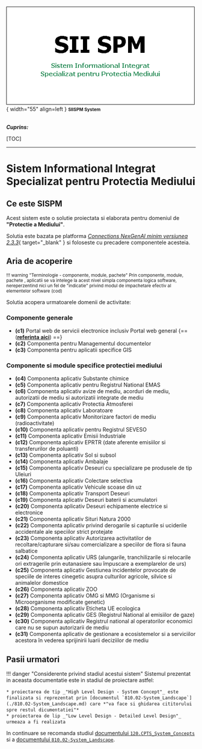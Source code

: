![SIISPM_logo](../pictures/SIISPM_logo.png){ width="55" align=left }
<small markdown>**SIISPM System**
</small><br><br>


***Cuprins:***

[TOC]

***


# Sistem Informational Integrat Specializat pentru Protectia Mediului




## Ce este SISPM

Acest sistem este o solutie proiectata si elaborata pentru domeniul de **"Protectie a Mediului"**.

Solutia este bazata pe platforma [*Connections NexGenAI minim versiunea 2.3.3*](http://nexgenai.app/v2.3.3){ target="_blank" } si foloseste cu precadere componentele acesteia.




## Aria de acoperire

<small markdown>

!!! warning "Terminologie - componente, module, pachete"
    Prin componente, module, pachete , aplicatii se va intelege la acest nivel simpla componenta logica software, nereperzentind nici un fel de "indicatie" privind modul de impachetare efectiv al elementelor software (cod)

</small>

Solutia acopera urmatoarele domenii de activitate:


### Componente generale


* **(c1)** Portal web de servicii electronice inclusiv Portal web general {== ([**referinta aici**](./810.02-System_Landscape.md#c1-portal-web-de-servicii-electronice-inclusiv-portal-web-general)) ==}
* **(c2)** Componenta pentru Managementul documentelor
* **(c3)** Componenta pentru aplicatii specifice GIS



### Componente si module specifice protectiei mediului

* **(c4)** Componenta aplicativ Substante chimice
* **(c5)** Componenta aplicativ pentru Registrul National EMAS
* **(c6)** Componenta aplicativ avize de mediu, acorduri de mediu, autorizatii de mediu si autorizatii integrate de mediu
* **(c7)** Componenta aplicativ Protectia Atmosferei
* **(c8)** Componenta aplicativ Laboratoare
* **(c9)** Componenta aplicativ Monitorizare factori de mediu (radioactivitate)
* **(c10)** Componenta aplicativ pentru Registrul SEVESO
* **(c11)** Componenta aplicativ Emisii Industriale
* **(c12)** Componenta aplicativ EPRTR (date aferente emisiilor si transferurilor de poluanti)
* **(c13)** Componenta aplicativ Sol si subsol
* **(c14)** Componenta aplicativ Ambalaje
* **(c15)** Componenta aplicativ Deseuri cu specializare pe produsele de tip Uleiuri
* **(c16)** Componenta aplicativ Colectare selectiva
* **(c17)** Componenta aplicativ Vehicule scoase din uz
* **(c18)** Componenta aplicativ Transport Deseuri
* **(c19)** Componenta aplicativ Deseuri baterii si acumulatori
* **(c20)** Componenta aplicativ Deseuri echipamente electrice si electronice
* **(c21)** Componenta aplicativ Situri Natura 2000
* **(c22)** Componenta aplicativ privind derogarile si capturile si uciderile accidentale ale speciilor strict protejate
* **(c23)** Componenta aplicativ Autorizarea activitatilor de recoltare/capturare si/sau comercializare a speciilor de flora si fauna salbatice
* **(c24)** Componenta aplicativ URS (alungarile, tranchilizarile  si relocarile ori extragerile prin eutanasiere sau împuscare a exemplarelor de urs)
* **(c25)** Componenta aplicativ Gestiunea incidentelor provocate de speciile de interes cinegetic asupra culturilor agricole, silvice si animalelor domestice
* **(c26)** Componenta aplicativ ZOO
* **(c27)** Componenta aplicativ OMG si MMG (Organisme si Microorganisme modificate genetic)
* **(c28)** Componenta aplicativ Eticheta UE ecologica
* **(c29)** Componenta aplicativ GES (Registrul National al emisiilor de gaze)
* **(c30)** Componenta aplicativ Registrul national al operatorilor economici care nu se supun autorizarii de mediu
* **(c31)** Componenta aplicativ de gestionare a ecosistemelor si a serviciilor acestora în vederea sprijinirii luarii deciziilor de mediu




## Pasii urmatori

!!! danger "Considerente privind stadiul acestui sistem"
    Sistemul prezentat in aceasta documentatie este in stadiul de proiectare astfel:

    * proiectarea de tip _"High Level Design - System Concept"_ este finalizata si reprezentat prin [documentul `810.02-System_Landscape`](./810.02-System_Landscape.md) care *"va face si ghidarea cititorului spre restul dicumentatiei"*
    * proiectarea de lip _"Low Level Design - Detailed Level Design"_ urmeaza a fi realizata

In continuare se recomanda studiul [documentului `120.CPTS_System_Concepts`](./120.CPTS_System_Concepts.md) si a [documentului `810.02-System_Landscape`](./810.02-System_Landscape.md).


